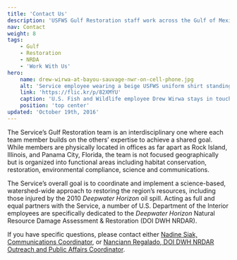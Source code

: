 ```yaml
---
title: 'Contact Us'
description: 'USFWS Gulf Restoration staff work across the Gulf of Mexico watershed in habitat conservation, restoration, science, environmental compliance and communications.'
nav: Contact
weight: 8
tags:
    - Gulf
    - Restoration
    - NRDA
    - 'Work With Us'
hero:
    name: drew-wirwa-at-bayou-sauvage-nwr-on-cell-phone.jpg
    alt: 'Service employee wearing a beige USFWS uniform shirt standing on a boat calling someone on his cell phone.'
    link: 'https://flic.kr/p/82XMYU'
    caption: 'U.S. Fish and Wildlife employee Drew Wirwa stays in touch via cellphone while out in the field. Photo by Tom MacKenzie, USFWS.'
    position: 'top center'
updated: 'October 19th, 2016'
---
```


The Service’s Gulf Restoration team is an interdisciplinary one where each team member builds on the others’ expertise to achieve a shared goal. While members are physically located in offices as far apart as Rock Island, Illinois, and Panama City, Florida, the team is not focused geographically but is organized into functional areas including habitat conservation, restoration, environmental compliance, science and communications.

The Service’s overall goal is to coordinate and implement a science-based, watershed-wide approach to restoring the region’s resources, including those injured by the 2010 *Deepwater Horizon* oil spill. Acting as full and equal partners with the Service, a number of U.S. Department of the Interior employees are specifically dedicated to the *Deepwater Horizon* Natural Resource Damage Assessment & Restoration (DOI DWH NRDAR).

If you have specific questions, please contact either [Nadine Siak, Communications Coordinator](mailto:Nadine_Siak@fws.gov?subject=Gulf+Restoration+Contact), or [Nanciann Regalado, DOI DWH NRDAR Outreach and Public Affairs Coordinator](mailto:Nanciann_Regalado@fws.gov?subject=Gulf+Restoration).

